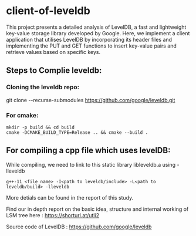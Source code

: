 # client-of-leveldb

This project presents a detailed analysis of LevelDB, a fast and lightweight key-value storage library developed by Google. Here, we implement a client application that utilises LevelDB by incorporating its header files and implementing the PUT and GET functions to insert key-value pairs and retrieve values based on specific keys.

## Steps to Complie leveldb:

### Cloning the leveldb repo:
git clone --recurse-submodules https://github.com/google/leveldb.git

### For cmake:
```
mkdir -p build && cd build
cmake -DCMAKE_BUILD_TYPE=Release .. && cmake --build .
```

## For compiling a cpp file which uses levelDB:
While compiling, we need to link to this static library libleveldb.a using -lleveldb
```
g++-11 <file_name> -I<path to leveldb/include> -L<path to leveldb/build> -lleveldb
```
More detials can be found in the report of this study.

Find our in depth report on the basic idea, structure and internal working of LSM tree here : https://shorturl.at/utli2

Source code of LevelDB : https://github.com/google/leveldb

